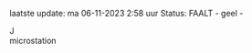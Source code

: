 laatste update: 
ma 06-11-2023  2:58   uur 
Status: FAALT - geel - 
<div class="service R">J</div><div class="service Y">microstation</div>